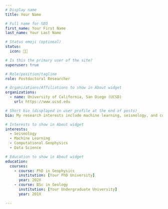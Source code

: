 ```yaml
---
# Display name
title: Your Name

# Full name for SEO
first_name: Your First Name
last_name: Your Last Name

# Status emoji (optional)
status:
  icon: 👩‍🔬

# Is this the primary user of the site?
superuser: true

# Role/position/tagline
role: Postdoctoral Researcher

# Organizations/Affiliations to show in About widget
organizations:
  - name: University of California, San Diego (UCSD)
    url: https://www.ucsd.edu

# Short bio (displayed in user profile at the end of posts)
bio: My research interests include machine learning, seismology, and computational geophysics.

# Interests to show in About widget
interests:
  - Seismology
  - Machine Learning
  - Computational Geophysics
  - Data Science

# Education to show in About widget
education:
  courses:
    - course: PhD in Geophysics
      institution: [Your PhD University]
      year: 202X
    - course: BSc in Geology
      institution: [Your Undergraduate University]
      year: 201X

---
```

